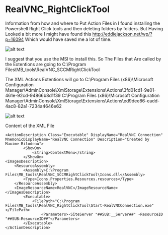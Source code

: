 # RealVNC_RightClickTool

Information from how and where to Put Action Files in I found installing the Powershell Right Click tools and then deleting folders by folders. But Having Looked a bit more I might have found this http://eddiejackson.net/wp/?p=16094
Which would have saved me a lot of time.

![alt text](https://i.imgur.com/oudOVwv.png)

I suggest that you use the MSI to install this.
So The Files that Are called by the Extentions are going to
C:\Program Files\MB_tools\RealVNC_SCCMRightClickTool


The XML Actions Extentions will go to 
C:\Program Files (x86)\Microsoft Configuration Manager\AdminConsole\XmlStorage\Extensions\Actions\3fd01cd1-9e01-461e-92cd-94866b8d1f39
C:\Program Files (x86)\Microsoft Configuration Manager\AdminConsole\XmlStorage\Extensions\Actions\ed9dee86-eadd-4ac8-82a1-7234a4646e62

![alt text](https://i.imgur.com/tWD2EER.png)

Content of the XML File
```
<ActionDescription Class="Executable" DisplayName="RealVNC Connection" MnemonicDisplayName="RealVNC Connection" Description="Created by Maxime Bilodeau">
		<ShowOn>
			<string>ContextMenu</string>
		</ShowOn>
<ImagesDescription>
	<ResourceAssembly>
		<Assembly>C:\Program Files\MB_tools\RealVNC_SCCMRightClickTool\Icons.dll</Assembly>
		<Type>Icons.Properties.Resources.resources</Type>
	</ResourceAssembly>
	<ImageResourceName>RealVNC</ImageResourceName>
</ImagesDescription>
		<Executable>
			<FilePath>"C:\Program Files\MB_tools\RealVNC_RightClickTool\Start-RealVNCConnection.exe"</FilePath>
			    <Parameters>-SiteServer "##SUB:__Server##" -ResourceID "##SUB:ResourceID##"</Parameters>
		</Executable>
</ActionDescription>

```
